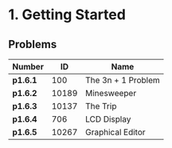 # 1. Getting Started

## Problems
| Number | ID  | Name |
| ------- | --- | ---- |
| **p1.6.1** | 100 | The 3n + 1 Problem |
| **p1.6.2** | 10189 | Minesweeper |
| **p1.6.3** | 10137 | The Trip |
| **p1.6.4** | 706 | LCD Display |
| **p1.6.5** | 10267 | Graphical Editor |

